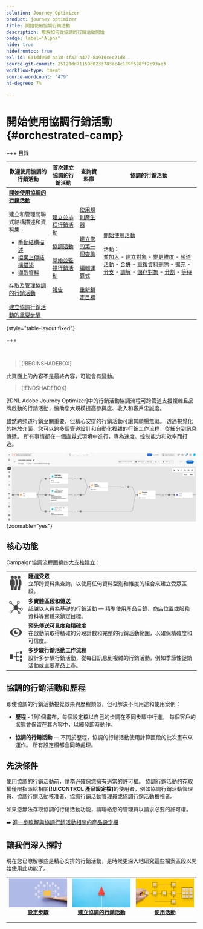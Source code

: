 ```yaml
---
solution: Journey Optimizer
product: journey optimizer
title: 開始使用協調行銷活動
description: 瞭解如何從協調的行銷活動開始
badge: label="Alpha"
hide: true
hidefromtoc: true
exl-id: 611dd06d-aa18-4fa3-a477-8a910cec21d8
source-git-commit: 25120dd71159d0233783ac4c189f528ff2c93ae3
workflow-type: tm+mt
source-wordcount: '479'
ht-degree: 7%

---
```


# 開始使用協調行銷活動 {#orchestrated-camp}

+++ 目錄

| 歡迎使用協調的行銷活動 | 首次建立協調的行銷活動 | 查詢資料庫 | 協調的行銷活動 |
|---|---|---|---|
| <b>[開始使用協調的行銷活動](gs-orchestrated-campaigns.md)</b><br/><br/>建立和管理關聯式結構描述和資料集：</br> <ul><li>[手動結構描述](manual-schema.md)</li><li>[檔案上傳結構描述](file-upload-schema.md)</li><li>[擷取資料](ingest-data.md)</li></ul>[存取及管理協調的行銷活動](access-manage-orchestrated-campaigns.md)<br/><br/>[建立協調行銷活動的重要步驟](gs-campaign-creation.md) | [建立並排程行銷活動](create-orchestrated-campaign.md)<br/><br/>[協調活動](orchestrate-activities.md)<br/><br/>[開始並監視行銷活動](start-monitor-campaigns.md)<br/><br/>[報告](reporting-campaigns.md) | [使用規則產生器](orchestrated-rule-builder.md)<br/><br/>[建立您的第一個查詢](build-query.md)<br/><br/>[編輯運算式](edit-expressions.md)<br/><br/>[重新鎖定目標](retarget.md) | [開始使用活動](activities/about-activities.md)<br/><br/>活動：<br/>[並加入](activities/and-join.md) - [建立對象](activities/build-audience.md) - [變更維度](activities/change-dimension.md) - [頻道活動](activities/channels.md) - [合併](activities/combine.md) - [重複資料刪除](activities/deduplication.md) - [擴充](activities/enrichment.md) - [分支](activities/fork.md) - [調解](activities/reconciliation.md) - [儲存對象](activities/save-audience.md) - [分割](activities/split.md) - [等待](activities/wait.md) |

{style="table-layout:fixed"}

+++

<br/>

>[!BEGINSHADEBOX]

此頁面上的內容不是最終內容，可能會有變動。

>[!ENDSHADEBOX]

[!DNL Adobe Journey Optimizer]中的行銷活動協調流程可跨管道支援複雜且品牌啟動的行銷活動，協助您大規模提高參與度、收入和客戶忠誠度。

雖然跨頻道行銷至關重要，但精心安排的行銷活動可讓其順暢無礙。 透過視覺化的拖放介面，您可以跨多個管道設計和自動化複雜的行銷工作流程，從細分到訊息傳遞。 所有事情都在一個直覺式環境中進行，專為速度、控制能力和效率而打造。

![](assets/canvas-example-diagram.png){zoomable="yes"}

## 核心功能

Campaign協調流程圍繞四大支柱建立：

<table style="table-layout:auto">
<tr style="border: 0;">
<td><img alt="隨選受眾" src="assets/do-not-localize/icon-audience.svg" width="50px"></a></td><td><b>隨選受眾</b><br/>立即跨資料集查詢，以使用任何資料型別和維度的組合來建立受眾區段。</td></tr>
<tr style="border: 0;">
<td><img alt="多實體細分和傳送" src="assets/do-not-localize/icon-entity.svg" width="50px"></a></td><td><b>多實體區段和傳送</b><br/>超越以人員為基礎的行銷活動 — 精準使用產品目錄、商店位置或服務資料等實體來鎖定目標。</td></tr>
<tr style="border: 0;">
<td><img alt="預先傳送的可見度和精確度" src="assets/do-not-localize/icon-visibility.svg" width="50px"></a></td><td><b>預先傳送可見度和精確度</b><br/>在啟動前取得精確的分段計數和完整的行銷活動範圍，以確保精確度和可信度。</td></tr>
<tr style="border: 0;">
<td><img alt="多步驟行銷活動工作流程" src="assets/do-not-localize/icon-multistep.svg" width="50px"></a></td><td><b>多步驟行銷活動工作流程</b><br/>設計多步驟行銷活動，從每日訊息到複雜的行銷活動，例如季節性促銷活動或主要產品上市。</td></tr>
</table>

## 協調的行銷活動和歷程

即使協調的行銷活動視覺效果與歷程類似，但可解決不同用途和使用案例：

* **歷程** - 1到1個畫布，每個設定檔以自己的步調在不同步驟中行進。 每個客戶的狀態會保留在其內容中，以觸發即時動作。

* **協調的行銷活動** — 不同於歷程，協調的行銷活動使用計算區段的批次畫布來運作。 所有設定檔都會同時處理。

## 先決條件

使用協調的行銷活動前，請務必確保您擁有適當的許可權。 協調行銷活動的存取權僅限指派給相關&#x200B;**[!UICONTROL 產品設定檔]**&#x200B;的使用者，例如協調行銷活動管理員、協調行銷活動核准者、協調行銷活動管理員或協調行銷活動檢視者。

如果您無法存取協調的行銷活動功能，請聯絡您的管理員以請求必要的許可權。

➡️ [進一步瞭解與協調行銷活動相關的產品設定檔](../administration/ootb-product-profiles.md)

## 讓我們深入探討

現在您已瞭解哪些是精心安排的行銷活動，是時候更深入地研究這些檔案區段以開始使用此功能了。

<table><tr style="border: 0; text-align: center;">
<td>
<a href="gs-campaign-creation.md">
<img alt="存取並管理工作流程" src="assets/do-not-localize/workflow-access.jpeg">
</a>
<div>
<a href="gs-campaign-creation.md"><strong>設定步驟</strong></a>
</div>
<p>
</td>
<td>
<a href="create-orchestrated-campaign.md">
<img alt="銷售機會" src="assets/do-not-localize/workflow-create.jpeg">
</a>
<div><a href="create-orchestrated-campaign.md"><strong>建立協調的行銷活動</strong>
</div>
<p>
</td>
<td>
<a href="activities/about-activities.md">
<img alt="不頻繁" src="assets/do-not-localize/workflow-activities.jpeg">
</a>
<div>
<a href="activities/about-activities.md"><strong>使用活動</strong></a>
</div>
<p></td>
</tr></table>
